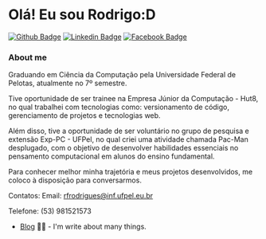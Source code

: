 # Olá! Eu sou Rodrigo:D

[![Github Badge](https://img.shields.io/badge/-Github-000?style=flat-square&logo=Github&logoColor=white&link=https://https://github.com/rferreirarodrigues)](https://github.com/rferreirarodrigues)
[![Linkedin Badge](https://img.shields.io/badge/-LinkedIn-blue?style=flat-square&logo=Linkedin&logoColor=white&link=https://www.linkedin.com/in/rodrigo-rodrigues-534039206/)](https://www.linkedin.com/in/rodrigo-rodrigues-534039206/)
[![Facebook Badge](https://img.shields.io/badge/-Twitter-1ca0f1?style=flat-square&labelColor=1ca0f1&logo=twitter&logoColor=white&link=https://www.facebook.com/rfrodrigues9617/)](https://www.facebook.com/rfrodrigues9617/)

### About me
Graduando em Ciência da Computação pela Universidade Federal de Pelotas, atualmente no 7º semestre.

Tive oportunidade de ser trainee na Empresa Júnior da Computação - Hut8, no qual trabalhei com tecnologias como: versionamento de código, gerenciamento de projetos e tecnologias web.

Além disso, tive a oportunidade de ser voluntário no grupo de pesquisa e extensão Exp-PC - UFPel, no qual criei uma atividade chamada Pac-Man desplugado, com o objetivo de desenvolver habilidades essenciais no pensamento computacional em alunos do ensino fundamental.

Para conhecer melhor minha trajetória e meus projetos desenvolvidos, me coloco à disposição para conversarmos.

Contatos:
Email: rfrodrigues@inf.ufpel.eu.br

Telefone: (53) 981521573 

- [Blog](https://www.treinaweb.com.br/blog/author/fagner-pinheiro/) ✍🏼 - I'm write about many things.
